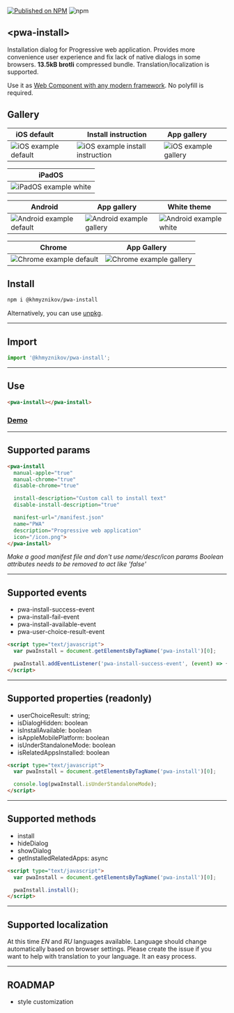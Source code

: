 [![Published on NPM](https://img.shields.io/npm/v/@khmyznikov/pwa-install.svg)](https://www.npmjs.com/package/@khmyznikov/pwa-install)
![npm](https://img.shields.io/npm/dt/@khmyznikov/pwa-install)
## \<pwa-install\>

Installation dialog for Progressive web application. Provides more convenience user experience and fix lack of native dialogs in some browsers. **13.5kB brotli** compressed bundle. Translation/localization is supported.

Use it as [Web Component with any modern framework](https://academind.com/tutorials/web-components-introduction/#consuming-the-web-component-in-react). No polyfill is required.
## Gallery
| iOS default&nbsp;&nbsp;&nbsp;&nbsp;&nbsp;&nbsp; | Install instruction | App gallery&nbsp;&nbsp;&nbsp;&nbsp;&nbsp;&nbsp;&nbsp; |
|-|-|-|
|![iOS example default](https://user-images.githubusercontent.com/6115884/169653932-5a9916b6-8d1f-4320-a595-86c3b797ae86.jpg)|![iOS example install instruction](https://user-images.githubusercontent.com/6115884/169654013-7d144d66-0021-44d8-8f1d-9a7d2c71cb07.jpg)|![iOS example gallery](https://user-images.githubusercontent.com/6115884/169654077-f48c9b63-2b6e-4291-a0e3-b33daf86d468.jpg)|

| iPadOS |
|---|
|![iPadOS example white](https://user-images.githubusercontent.com/6115884/169654199-1b474920-089c-44b5-8eca-534229ce0720.jpg)|

| Android | App gallery&nbsp;&nbsp; | White theme&nbsp;&nbsp; |
|-|-|-|
|![Android example default](https://user-images.githubusercontent.com/6115884/169654789-41fb88b3-97b2-4992-aab5-0def6015be21.jpg)|![Android example gallery](https://user-images.githubusercontent.com/6115884/169654833-b09c1eff-cfea-41c8-b2d0-66515cd1bc2c.jpg)|![Android example white](https://user-images.githubusercontent.com/6115884/169654871-33f30d44-b70c-4912-a678-3d97fd0d80a8.jpg)|

| Chrome&nbsp; | App Gallery&nbsp;&nbsp; |
|---|---|
|![Chrome example default](https://user-images.githubusercontent.com/6115884/169655166-07f02a6b-a72a-4eb8-8ae1-e5a32fcac530.jpg)|![Chrome example gallery](https://user-images.githubusercontent.com/6115884/169655205-34b9b1a8-328b-45f8-8cd2-f6524e82469e.jpg)|

## Install

```bash
npm i @khmyznikov/pwa-install
```

Alternatively, you can use [unpkg](https://unpkg.com).

---

## Import

```js
import '@khmyznikov/pwa-install';
```

---

## Use

```html
<pwa-install></pwa-install>
```

### **[Demo](https://www.khmyznikov.com/pwa-install/)**

---

## Supported params
```html
<pwa-install
  manual-apple="true"
  manual-chrome="true"
  disable-chrome="true"

  install-description="Custom call to install text"
  disable-install-description="true"

  manifest-url="/manifest.json"
  name="PWA"
  description="Progressive web application"         
  icon="/icon.png">
</pwa-install>
```
*Make a good manifest file and don't use name/descr/icon params*
*Boolean attributes needs to be removed to act like 'false'*

---

## Supported events
- pwa-install-success-event
- pwa-install-fail-event
- pwa-install-available-event
- pwa-user-choice-result-event

```html
<script type="text/javascript">
  var pwaInstall = document.getElementsByTagName('pwa-install')[0];

  pwaInstall.addEventListener('pwa-install-success-event', (event) => {console.log(event.detail.message)});
</script>
```

---

## Supported properties (readonly)
- userChoiceResult: string;
- isDialogHidden: boolean
- isInstallAvailable: boolean
- isAppleMobilePlatform: boolean
- isUnderStandaloneMode: boolean
- isRelatedAppsInstalled: boolean

```html
<script type="text/javascript">
  var pwaInstall = document.getElementsByTagName('pwa-install')[0];

  console.log(pwaInstall.isUnderStandaloneMode);
</script>
```

---

## Supported methods
- install
- hideDialog
- showDialog
- getInstalledRelatedApps: async

```html
<script type="text/javascript">
  var pwaInstall = document.getElementsByTagName('pwa-install')[0];

  pwaInstall.install();
</script>
```

---

## Supported localization

At this time *EN* and *RU* languages available. Language should change automatically based on browser settings. Please create the issue if you want to help with translation to your language. It an easy process.

---

## ROADMAP
- style customization
